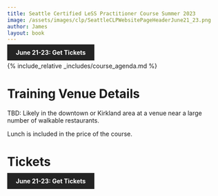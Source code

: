 ```yaml
---
title: Seattle Certified LeSS Practitioner Course Summer 2023
image: /assets/images/clp/SeattleCLPWebsitePageHeaderJune21_23.png
author: James
layout: book
---
```


<a class="wx-button" href="https://agilecarpentry.ticketspice.com/seattle-certified-less-practitioner-workshop-summer-2023" style="background:rgba(36,36,36,1);color:white;padding:10px 20px;text-decoration:none;font-weight:bold;" target="_blank">June 21-23: Get Tickets</a>

{% include_relative _includes/course_agenda.md %}


# Training Venue Details

TBD: Likely in the downtown or Kirkland area at a venue near a large number of walkable restaurants.

Lunch is included in the price of the course.

# Tickets

<a class="wx-button" href="https://agilecarpentry.ticketspice.com/seattle-certified-less-practitioner-workshop-summer-2023" style="background:rgba(36,36,36,1);color:white;padding:10px 20px;text-decoration:none;font-weight:bold;" target="_blank">June 21-23: Get Tickets</a>



